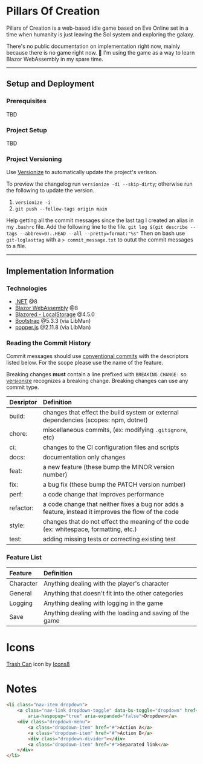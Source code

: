 # Pillars Of Creation
Pillars of Creation is a web-based idle game based on Eve Online set in a time when humanity is just leaving the Sol system and exploring the galaxy.

There's no public documentation on implementation right now, mainly because there is no game right now. 🙂  I'm using the game as a way to learn Blazor WebAssembly in my spare time.

---

## Setup and Deployment
### Prerequisites
TBD

### Project Setup
TBD

### Project Versioning
Use [Versionize](https://www.nuget.org/packages/Versionize/) to automatically update the project's verison.

To preview the changelog run `versionize -di --skip-dirty`; otherwise run the following to update the version.

1. `versionize -i`  
1. `git push --follow-tags origin main`

Help getting all the commit messages since the last tag I created an alias in my `.bashrc` file.  Add the following line to the file.
`git log $(git describe --tags --abbrev=0)..HEAD --all --pretty=format:"%s"`
Then on bash use `git-loglasttag` with a `> commit_message.txt` to outut the commit messages to a file.

---

## Implementation Information
### Technologies
* [.NET](https://dotnet.microsoft.com) @8
* [Blazor WebAssembly](https://docs.microsoft.com/en-us/aspnet/core/blazor/?view=aspnetcore-8.0) @8
* [Blazored - LocalStorage](https://www.nuget.org/packages/Blazored.LocalStorage/) @4.5.0
* [Bootstrap](https://getbootstrap.com) @5.3.3 (via LibMan)
* [popper.js](https://popper.js.org/docs/v2/) @2.11.8 (via LibMan)

### Reading the Commit History
Commit messages should use [conventional commits](https://www.conventionalcommits.org/en/v1.0.0/) with the descriptors listed below.  For the scope please use the name of the feature.

Breaking changes **must** contain a line prefixed with `BREAKING CHANGE:` so [versionize](https://www.nuget.org/packages/Versionize/) recognizes a breaking change.  Breaking changes can use any commit type.

| Desriptor | Definition                                                                                          |
| :-------- | :-------------------------------------------------------------------------------------------------- |
| build:    | changes that effect the build system or external dependencies (scopes: npm, dotnet)                 |
| chore:    | miscellaneous commits, (ex: modifying `.gitignore`, etc)                                            |
| ci:       | changes to the CI configuration files and scripts                                                   |
| docs:     | documentation only changes                                                                          |
| feat:     | a new feature (these bump the MINOR version number)                                                 |
| fix:      | a bug fix (these bump the PATCH version number)                                                     |
| perf:     | a code change that improves performance                                                             |
| refactor: | a code change that neither fixes a bug nor adds a feature, instead it improves the flow of the code |
| style:    | changes that do not effect the meaning of the code (ex: whitespace, formatting, etc.)               |
| test:     | adding missing tests or correcting existing test                                                    |

### Feature List

| Feature   | Definition                                               |
| :-------- | :------------------------------------------------------- |
| Character | Anything dealing with the player's character             |
| General   | Anything that doesn't fit into the other categories      |
| Logging   | Anything dealing with logging in the game                |
| Save      | Anything dealing with the loading and saving of the game |



# Icons
<a target="_blank" href="https://icons8.com/icon/362/trash-can">Trash Can</a> icon by <a target="_blank" href="https://icons8.com">Icons8</a>

# Notes
```html
<li class="nav-item dropdown">
    <a class="nav-link dropdown-toggle" data-bs-toggle="dropdown" href="#" role="button"
        aria-haspopup="true" aria-expanded="false">Dropdown</a>
    <div class="dropdown-menu">
        <a class="dropdown-item" href="#">Action A</a>
        <a class="dropdown-item" href="#">Action B</a>
        <div class="dropdown-divider"></div>
        <a class="dropdown-item" href="#">Separated link</a>
    </div>
</li>
```
